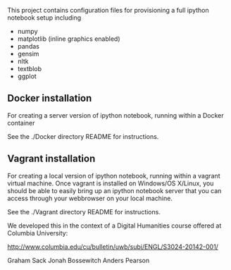 This project contains configuration files for provisioning a full ipython notebook setup including

* numpy
* matplotlib (inline graphics enabled)
* pandas
* gensim
* nltk
* textblob
* ggplot

## Docker installation
For creating a server version of ipython notebook, running within a Docker container

See the ./Docker directory README for instructions.

## Vagrant installation
For creating a local version of ipython notebook, running within a vagrant virtual machine.  Once vagrant is installed on Windows/OS X/Linux, you should be able to easily bring up an ipython notebook server that you can access through your webbrowser on your local machine.

See the ./Vagrant directory README for instructions.

We developed this in the context of a Digital Humanities course offered at Columbia University: 

http://www.columbia.edu/cu/bulletin/uwb/subj/ENGL/S3024-20142-001/

Graham Sack
Jonah Bossewitch
Anders Pearson
